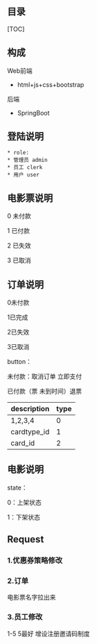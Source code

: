 ## 目录

[TOC]

## 构成

Web前端

- html+js+css+bootstrap

后端

- SpringBoot

 


## 登陆说明

```
* role:
* 管理员 admin
* 员工 clerk
* 用户 user

```
## 电影票说明

0 未付款

1 已付款

2 已失效

3 已取消

## 订单说明

0未付款

1已完成

2已失效

3已取消

button：

未付款：取消订单 立即支付

已付款（票 未到时间）退票

| description | type |
| ----------- | ---- |
| 1,2,3,4     | 0    |
| cardtype_id | 1    |
| card_id     | 2    |



## 电影说明

state：

0：上架状态

1：下架状态

## Request

### 1.优惠券策略修改


### 2.订单

电影票名字拉出来

### 3.员工修改

1-5 5最好
增设注册邀请码制度 





